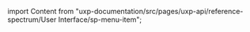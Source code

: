 
import Content from "uxp-documentation/src/pages/uxp-api/reference-spectrum/User Interface/sp-menu-item";

<Content query="product=photoshop"/>
